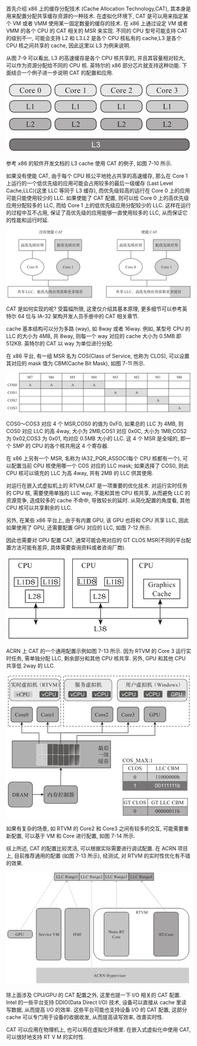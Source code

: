 
首先介绍 x86 上的缓存分配技术 (Cache Allocation Technology,CAT), 其本身是用来配置分配共享缓存资源的一种技术. 在虚拟化环境下, CAT 是可以用来指定某个 VM 或者 VMM 使用某一固定数量的缓存的技术. 在 x86 上通过设定 VM 或者 VMM 的各个 CPU 的 CAT 相关的 MSR 来实现. 不同的 CPU 型号可能支持 CAT 的级别不一, 可能会支持 L2 和 L3.L2 是各个 CPU 核私有的 cache,L3 是各个 CPU 核之间共享的 cache, 因此这里以 L3 为例来说明.

从图 7-9 可以看出, L3 的高速缓存是各个 CPU 核共享的, 并且其容量相对较大, 可以作为资源分配给不同的 CPU 核. 英特尔的 x86 部分芯片就支持这种功能. 下面结合一个例子进一步说明 CAT 的配置和应用.

![2024-10-24-18-29-40.png](./images/2024-10-24-18-29-40.png)

参考 x86 的软件开发文档的 L3 cache 使用 CAT 的例子, 如图 7-10 所示.

如果没有使能 CAT, 由于每个 CPU 核公平地抢占共享的高速缓存, 那么在 Core 1 上运行的一个低优先级的应用可能会占用较多的最后一级缓存 (Last Level Cache,LLC)(这里 LLC 等同于 L3 缓存)​, 而优先级较高的运行在 Core 0 上的应用可能只能使用较少的 LLC. 如果使能了 CAT 配置, 则可以给 Core 0 上的高优先级应用分配较多的 LLC, 而给 Core 1 上的低优先级应用分配较少的 LLC. 这样在运行的过程中互不占用, 保证了高优先级的应用能够一直使用较多的 LLC, 从而保证它的性能和运行时延.

![2024-10-24-18-29-51.png](./images/2024-10-24-18-29-51.png)

CAT 是如何实现的呢? 受篇幅所限, 这里仅介绍其基本原理, 更多细节可以参考英特尔 64 位与 IA-32 架构开发人员手册中的 CAT 相关章节.

cache 基本结构可以分为多路 (way), 如 8way 或者 16way. 例如, 某型号 CPU 的 LLC 的大小为 4MB, 共 8way, 则每一个 way 对应的 cache 大小为 0.5MB 即 512KB. 英特尔的 CAT 以 way 为单位进行分配.

在 x86 平台, 有一组 MSR 名为 COS(Class of Service, 也称为 CLOS)​, 可以设置其对应的 mask 值为 CBM(Cache Bit Mask), 如图 7-11 所示.

![2024-10-24-18-30-01.png](./images/2024-10-24-18-30-01.png)

COS0～COS3 对应 4 个 MSR,COS0 的值为 0xF0, 如果总的 LLC 为 4MB, 则 COS0 对应 LLC 的高 4way, 大小为 2MB;COS1 对应 0x0C, 大小为 1MB;COS2 为 0x02,COS3 为 0x01, 均对应 0.5MB 大小的 LLC. 这 4 个 MSR 是全域的, 即一个 SMP 的 CPU 的各个核共用这 4 个寄存器.

在 x86 上另有一个 MSR, 名称为 IA32_PQR_ASSOC(每个 CPU 核都有一个)​, 可以配置当前 CPU 核使用哪一个 COS 对应的 LLC mask; 如果选择了 COS0, 则此 CPU 核可以填充的 LLC 为高 4way, 共有 2MB 的 LLC 供其使用.

对运行在嵌入式虚拟机上的 RTVM,CAT 是一项重要的优化技术. 对运行实时任务的 CPU 核, 需要使用单独的 LLC way, 不能和其他 CPU 核共享, 从而避免 LLC 的资源竞争, 造成较多的 cache 不命中, 导致较长的延时. 从简化配置的角度看, 其他 CPU 核可以共享剩余的 LLC.

另外, 在某些 x86 平台上, 由于有内置 GPU, 该 GPU 也将和 CPU 共享 LLC, 因此如果使用了 GPU, 还需要配置 GPU 对应的 LLC, 如图 7-12 所示.

因此也需要对 GPU 配置 CAT, 通常可能会用对应的 GT CLOS MSR(不同的平台配置方法可能有差异, 具体需要查询资料或者咨询厂商)​.

![2024-10-24-18-30-12.png](./images/2024-10-24-18-30-12.png)

ACRN 上 CAT 的一个通用配置示例如图 7-13 所示. 因为 RTVM 的 Core 3 运行实时任务, 需单独分配 LLC, 剩余部分和其他 CPU 核共享. 另外, GPU 和其他 CPU 共享低 2way 的 LLC.

![2024-10-24-18-30-21.png](./images/2024-10-24-18-30-21.png)

如果有复杂的场景, 如 RTVM 的 Core2 和 Core3 之间有较多的交互, 可能需要重新配置, 可以基于 VM 和 Core 进行配置, 如图 7-14 所示.

综上所述, CAT 的配置比较灵活, 可以根据实际需要进行调试配置. 在 ACRN 项目上, 目前推荐通用的配置 (如图 7-13 所示)​, 经测试, 对 RTVM 的实时性优化有不错的效果.

![2024-10-24-18-30-36.png](./images/2024-10-24-18-30-36.png)

除上面涉及 CPU/GPU 的 CAT 配置之外, 这里也提一下 I/O 相关的 CAT 配置. Intel 的一些平台支持 DDIO(Data Direct I/O) 技术, 设备可以直接从 cache 里读写数据, 从而提高 I/O 的效率. 这些平台可能也支持设备 I/O 的 CAT 配置, 这部分 cache 可以专门用于设备的收据收发, 从而提高读写效率, 改善实时性.

CAT 可以应用在物理机上, 也可以用在虚拟化环境里. 在嵌入式虚拟化中使用 CAT, 可以很好地支持 RT V M 的实时性.
